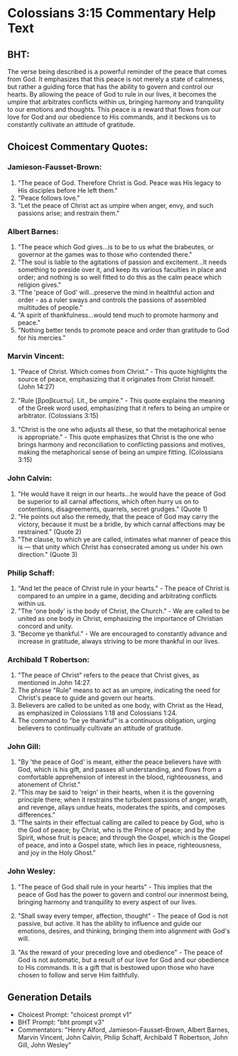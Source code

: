 # Colossians 3:15 Commentary Help Text

## BHT:
The verse being described is a powerful reminder of the peace that comes from God. It emphasizes that this peace is not merely a state of calmness, but rather a guiding force that has the ability to govern and control our hearts. By allowing the peace of God to rule in our lives, it becomes the umpire that arbitrates conflicts within us, bringing harmony and tranquility to our emotions and thoughts. This peace is a reward that flows from our love for God and our obedience to His commands, and it beckons us to constantly cultivate an attitude of gratitude.

## Choicest Commentary Quotes:
### Jamieson-Fausset-Brown:
1. "The peace of God. Therefore Christ is God. Peace was His legacy to His disciples before He left them."
2. "Peace follows love."
3. "Let the peace of Christ act as umpire when anger, envy, and such passions arise; and restrain them."

### Albert Barnes:
1. "The peace which God gives...is to be to us what the brabeutes, or governor at the games was to those who contended there." 
2. "The soul is liable to the agitations of passion and excitement...It needs something to preside over it, and keep its various faculties in place and order; and nothing is so well fitted to do this as the calm peace which religion gives."
3. "The 'peace of God' will...preserve the mind in healthful action and order - as a ruler sways and controls the passions of assembled multitudes of people."
4. "A spirit of thankfulness...would tend much to promote harmony and peace."
5. "Nothing better tends to promote peace and order than gratitude to God for his mercies."

### Marvin Vincent:
1. "Peace of Christ. Which comes from Christ." - This quote highlights the source of peace, emphasizing that it originates from Christ himself. (John 14:27)

2. "Rule [βραβευετω]. Lit., be umpire." - This quote explains the meaning of the Greek word used, emphasizing that it refers to being an umpire or arbitrator. (Colossians 3:15)

3. "Christ is the one who adjusts all these, so that the metaphorical sense is appropriate." - This quote emphasizes that Christ is the one who brings harmony and reconciliation to conflicting passions and motives, making the metaphorical sense of being an umpire fitting. (Colossians 3:15)

### John Calvin:
1. "He would have it reign in our hearts...he would have the peace of God be superior to all carnal affections, which often hurry us on to contentions, disagreements, quarrels, secret grudges." (Quote 1)
2. "He points out also the remedy, that the peace of God may carry the victory, because it must be a bridle, by which carnal affections may be restrained." (Quote 2)
3. "The clause, to which ye are called, intimates what manner of peace this is — that unity which Christ has consecrated among us under his own direction." (Quote 3)

### Philip Schaff:
1. "And let the peace of Christ rule in your hearts." - The peace of Christ is compared to an umpire in a game, deciding and arbitrating conflicts within us.
2. "The 'one body' is the body of Christ, the Church." - We are called to be united as one body in Christ, emphasizing the importance of Christian concord and unity.
3. "Become ye thankful." - We are encouraged to constantly advance and increase in gratitude, always striving to be more thankful in our lives.

### Archibald T Robertson:
1. "The peace of Christ" refers to the peace that Christ gives, as mentioned in John 14:27.
2. The phrase "Rule" means to act as an umpire, indicating the need for Christ's peace to guide and govern our hearts.
3. Believers are called to be united as one body, with Christ as the Head, as emphasized in Colossians 1:18 and Colossians 1:24.
4. The command to "be ye thankful" is a continuous obligation, urging believers to continually cultivate an attitude of gratitude.

### John Gill:
1. "By 'the peace of God' is meant, either the peace believers have with God, which is his gift, and passes all understanding, and flows from a comfortable apprehension of interest in the blood, righteousness, and atonement of Christ."
2. "This may be said to 'reign' in their hearts, when it is the governing principle there; when it restrains the turbulent passions of anger, wrath, and revenge, allays undue heats, moderates the spirits, and composes differences."
3. "The saints in their effectual calling are called to peace by God, who is the God of peace; by Christ, who is the Prince of peace; and by the Spirit, whose fruit is peace; and through the Gospel, which is the Gospel of peace, and into a Gospel state, which lies in peace, righteousness, and joy in the Holy Ghost."

### John Wesley:
1. "The peace of God shall rule in your hearts" - This implies that the peace of God has the power to govern and control our innermost being, bringing harmony and tranquility to every aspect of our lives.

2. "Shall sway every temper, affection, thought" - The peace of God is not passive, but active. It has the ability to influence and guide our emotions, desires, and thinking, bringing them into alignment with God's will.

3. "As the reward of your preceding love and obedience" - The peace of God is not automatic, but a result of our love for God and our obedience to His commands. It is a gift that is bestowed upon those who have chosen to follow and serve Him faithfully.


## Generation Details
- Choicest Prompt: "choicest prompt v1"
- BHT Prompt: "bht prompt v3"
- Commentators: "Henry Alford, Jamieson-Fausset-Brown, Albert Barnes, Marvin Vincent, John Calvin, Philip Schaff, Archibald T Robertson, John Gill, John Wesley"
